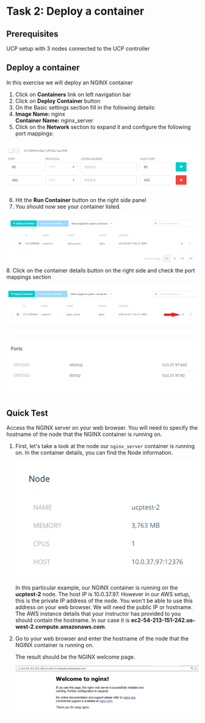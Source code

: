 # Task 2: Deploy a container

## Prerequisites
UCP setup with 3 nodes connected to the UCP controller

## Deploy a container
In this exercise we will deploy an NGINX container

1. Click on **Containers** link on left navigation bar
2. Click on **Deploy Container** button
3. On the Basic settings section fill in the following details:
4. **Image Name:** nginx  
   **Container Name:** nginx_server
5. Click on the **Network** section to expand it and configure the following port mappings:  

  ![](images/ucp02_t2_networksettings.PNG)

6. Hit the **Run Container** button on the right side panel
7. You should now see your container listed.   

  ![](images/ucp02_t2_containers.PNG)
8. Click on the container details button on the right side and check the port mappings section  

  ![](images/ucp02_t2_containers_withhighlight.png)

  ![](images/ucp02_t2_portmappings.PNG)

## Quick Test

Access the NGINX server on your web browser. You will need to specify the hostname of the node that the NGINX container is running on.

1. First, let's take a look at the node our `nginx_server` container is running on. In the container details, you can find the Node information.

   ![](images/ucp02_t2_container_details_node.PNG)

   In this particular example, our NGINX container is running on the **ucptest-2** node. The host IP is 10.0.37.97. However in our AWS setup, this 
   is the private IP address of the node. You won't be able to use this address on your web browser. We will need the public IP or hostname. The AWS instance 
   details that your instructor has provided to you should contain the hostname. In our case it is **ec2-54-213-151-242.us-west-2.compute.amazonaws.com**. 

2. Go to your web browser and enter the hostname of the node that the NGINX container is running on.

   The result should be the NGINX welcome page.
   
   ![](images/ucp02_t2_nginx_welcome.PNG)